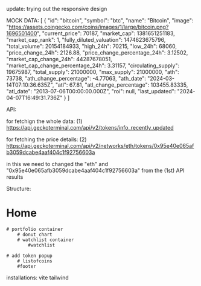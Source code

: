 update:
trying out the responsive design


MOCK DATA:
[
  {
    "id": "bitcoin",
    "symbol": "btc",
    "name": "Bitcoin",
    "image": "<https://assets.coingecko.com/coins/images/1/large/bitcoin.png?1696501400>",
    "current_price": 70187,
    "market_cap": 1381651251183,
    "market_cap_rank": 1,
    "fully_diluted_valuation": 1474623675796,
    "total_volume": 20154184933,
    "high_24h": 70215,
    "low_24h": 68060,
    "price_change_24h": 2126.88,
    "price_change_percentage_24h": 3.12502,
    "market_cap_change_24h": 44287678051,
    "market_cap_change_percentage_24h": 3.31157,
    "circulating_supply": 19675987,
    "total_supply": 21000000,
    "max_supply": 21000000,
    "ath": 73738,
    "ath_change_percentage": -4.77063,
    "ath_date": "2024-03-14T07:10:36.635Z",
    "atl": 67.81,
    "atl_change_percentage": 103455.83335,
    "atl_date": "2013-07-06T00:00:00.000Z",
    "roi": null,
    "last_updated": "2024-04-07T16:49:31.736Z"
  }
]


API:

for fetchign the whole data:
(1)
https://api.geckoterminal.com/api/v2/tokens/info_recently_updated


for fetching the price details:
(2)
https://api.geckoterminal.com/api/v2/networks/eth/tokens/0x95e40e065afb3059dcabe4aaf404c1f92756603a

in this we need to changed the "eth" and "0x95e40e065afb3059dcabe4aaf404c1f92756603a" from the (1st) API results 

Structure:
  
# Home
    # portfolio container
        # donut chart
        # watchlist container
            #watchlist

    # add token popup
        # listofcoins
        #footer








installations:
vite
tailwind





 <!-- issue created token  -->

<!-- from API-1 -->
<!-- 
 {
      "id": "polygon_pos_0x9e7e2c71463e4ba32f79826d7edf6393dca28915",
      "type": "token",
      "attributes": {
        "address": "0x9e7e2c71463e4ba32f79826d7edf6393dca28915",
        "name": "Nakama Coin",
        "symbol": "NAKAMA",
        "decimals": 18,
        "image_url": "https://assets.geckoterminal.com/zllri8933kzpomm92tojzlv2s9kh",
        "coingecko_coin_id": null,
        "websites": [
          "https://nakama-coin.github.io/nakama-coin",
          "https://nakama-coin.com"
        ],
        "discord_url": "https://discord.gg/ahuVrNCd",
        "telegram_handle": "NakamaCoin",
        "twitter_handle": "Nakama_Coin",
        "description": "The first anime cryptocurrency that rewards social connections. Named after 仲間 (nakama/friendship), we're building an economy where your anime community has real value. Features: friend rewards, group discounts, creator tipping. Live on Polygon. Transform how 800M+ anime fans connect and transact.",
        "gt_score": 58.4097247706422,
        "metadata_updated_at": "2025-09-10T11:08:17Z"
      },
      "relationships": {
        "network": {
          "data": {
            "id": "polygon_pos",
            "type": "network"
          }
        }
      }
    }, -->

